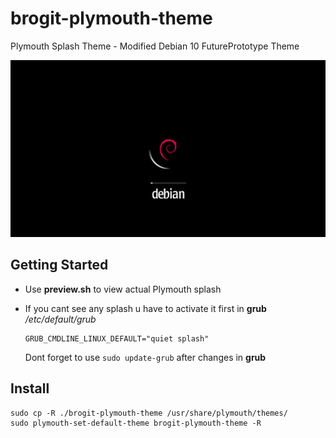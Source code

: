 # brogit-plymouth-theme
Plymouth Splash Theme - Modified Debian 10 FuturePrototype Theme

![](preview.png?raw=true)

## Getting Started

- Use **preview.sh** to view actual Plymouth splash

- If you cant see any splash u have to activate it first in **grub** _/etc/default/grub_

	```
	GRUB_CMDLINE_LINUX_DEFAULT="quiet splash"
	```
	
	Dont forget to use `sudo update-grub` after changes in **grub**

## Install

```
sudo cp -R ./brogit-plymouth-theme /usr/share/plymouth/themes/
sudo plymouth-set-default-theme brogit-plymouth-theme -R
```
